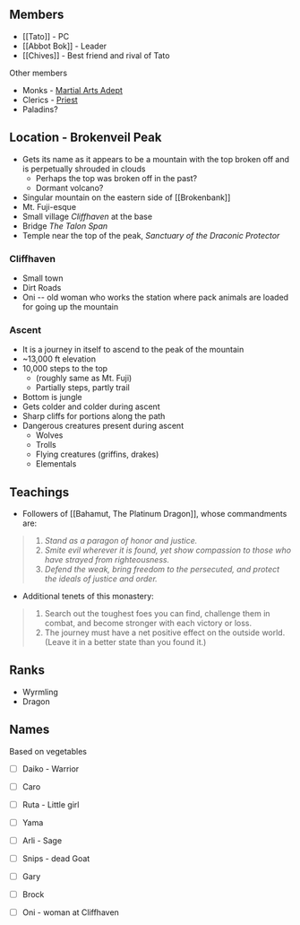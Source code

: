 ## Members 

* [[Tato]] - PC
* [[Abbot Bok]] - Leader
* [[Chives]] - Best friend and rival of Tato

Other members
* Monks - [Martial Arts Adept](https://www.dndbeyond.com/monsters/2560865-martial-arts-adept)
* Clerics - [Priest](https://www.dndbeyond.com/monsters/16985-priest)
* Paladins?
## Location - Brokenveil Peak

* Gets its name as it appears to be a mountain with the top broken off and is perpetually shrouded in clouds
	* Perhaps the top was broken off in the past?
	* Dormant volcano?
* Singular mountain on the eastern side of [[Brokenbank]]
* Mt. Fuji-esque
* Small village *Cliffhaven* at the base
* Bridge *The Talon Span*
* Temple near the top of the peak, *Sanctuary of the Draconic Protector*

### Cliffhaven

* Small town
* Dirt Roads
* Oni -- old woman who works the station where pack animals are loaded for going up the mountain
### Ascent

* It is a journey in itself to ascend to the peak of the mountain
* ~13,000 ft elevation
* 10,000 steps to the top 
	* (roughly same as Mt. Fuji)
	* Partially steps, partly trail
* Bottom is jungle
* Gets colder and colder during ascent
* Sharp cliffs for portions along the path
* Dangerous creatures present during ascent
	* Wolves
	* Trolls
	* Flying creatures (griffins, drakes)
	* Elementals

## Teachings

* Followers of [[Bahamut, The Platinum Dragon]], whose commandments are:

> 1. _Stand as a paragon of honor and justice._
> 2. _Smite evil wherever it is found, yet show compassion to those who have strayed from righteousness._
> 3. _Defend the weak, bring freedom to the persecuted, and protect the ideals of justice and order._

* Additional tenets of this monastery:

>1. Search out the toughest foes you can find, challenge them in combat, and become stronger with each victory or loss.
>2. The journey must have a net positive effect on the outside world. (Leave it in a better state than you found it.)
## Ranks

* Wyrmling
* Dragon

## Names

Based on vegetables

- [ ] Daiko - Warrior
* [ ] Caro
* [ ] Ruta - Little girl
* [ ] Yama
* [ ] Arli - Sage
* [ ] Snips - dead Goat
* [ ] Gary
* [ ] Brock
* [ ] Oni - woman at Cliffhaven

